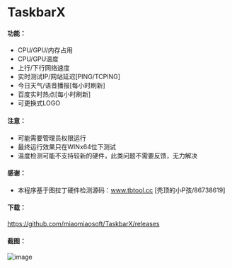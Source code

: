 # TaskbarX

#### 功能：
- CPU/GPU/内存占用
- CPU/GPU温度
- 上行/下行网络速度
- 实时测试IP/网站延迟[PING/TCPING]
- 今日天气/语音播报[每小时刷新]
- 百度实时热点[每小时刷新]
- 可更换式LOGO

#### 注意：
- 可能需要管理员权限运行
- 最终运行效果只在WINx64位下测试
- 温度检测可能不支持较新的硬件，此类问题不需要反馈，无力解决

#### 感谢：
- 本程序基于图拉丁硬件检测源码：www.tbtool.cc [秃顶的小P孩/86738619]

#### 下载：
https://github.com/miaomiaosoft/TaskbarX/releases

#### 截图：
![image](https://raw.githubusercontent.com/miaomiaosoft/TaskbarX/master/images/2020-02-25_182130.jpg)
